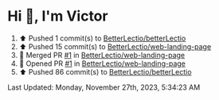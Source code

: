 <h1>Hi 👋, I'm Victor </h1>

<!--RECENT_ACTIVITY:start-->
1. ⬆️ Pushed 1 commit(s) to [BetterLectio/betterLectio](https://github.com/BetterLectio/betterLectio)<br>
2. ⬆️ Pushed 15 commit(s) to [BetterLectio/web-landing-page](https://github.com/BetterLectio/web-landing-page)<br>
3. 🎉 Merged PR [#1](https://github.com/BetterLectio/web-landing-page/pull/1) in [BetterLectio/web-landing-page](https://github.com/BetterLectio/web-landing-page)<br>
4. 💪 Opened PR [#1](https://github.com/BetterLectio/web-landing-page/pull/1) in [BetterLectio/web-landing-page](https://github.com/BetterLectio/web-landing-page)<br>
5. ⬆️ Pushed 86 commit(s) to [BetterLectio/betterLectio](https://github.com/BetterLectio/betterLectio)<br>
<!--RECENT_ACTIVITY:end-->

<!--RECENT_ACTIVITY:last_update-->
Last Updated: Monday, November 27th, 2023, 5:34:23 AM
<!--RECENT_ACTIVITY:last_update_end-->
